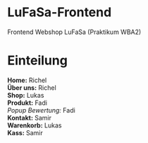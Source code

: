 # LuFaSa-Frontend
Frontend Webshop LuFaSa (Praktikum WBA2)

# Einteilung
**Home:** Richel <br>
**Über uns:** Richel <br>
**Shop:** Lukas <br>
**Produkt:** Fadi <br>
*Popup Bewertung:* Fadi <br>
**Kontakt:** Samir <br>
**Warenkorb:** Lukas <br>
**Kass:** Samir <br>
